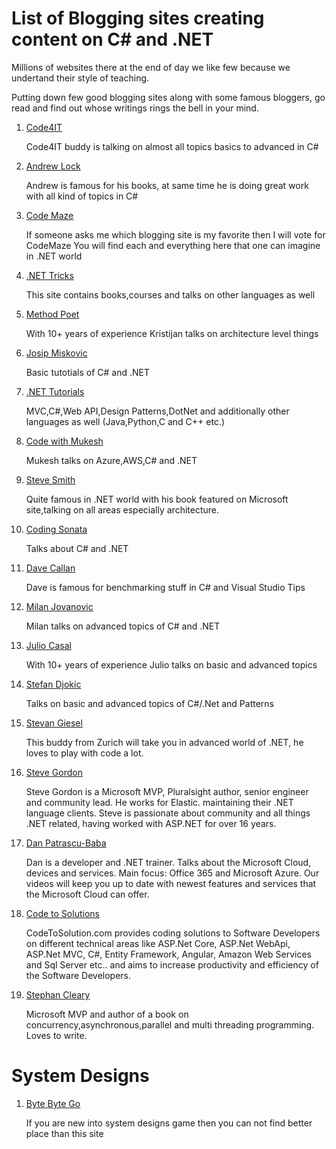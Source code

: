 # List of Blogging sites creating content on C# and .NET


Millions of websites there at the end of day we like few because we undertand their style of teaching. 

Putting down few good blogging sites along with some famous bloggers, go read and find out whose writings rings the bell in your mind.


1. [Code4IT](https://www.code4it.dev/)

	Code4IT buddy is talking on almost all topics basics to advanced in C#

2. [Andrew Lock](https://andrewlock.net/)

	Andrew is famous for his books, at same time he is doing great work with all kind of topics in C#

3. [Code Maze](https://code-maze.com/)

	If someone asks me which blogging site is my favorite then I will vote for CodeMaze
	You will find each and everything here that one can imagine in .NET world

4. [.NET Tricks](https://www.dotnettricks.com/)
	
	This site contains books,courses and talks on other languages as well

5. [Method Poet](https://methodpoet.com/)
	
	With 10+ years of experience Kristijan talks on architecture level things

6. [Josip Miskovic](https://josipmisko.com/)
	
	Basic tutotials of C# and .NET
		
7. [.NET Tutorials](https://dotnettutorials.net/)

	MVC,C#,Web API,Design Patterns,DotNet and additionally other languages as well (Java,Python,C and C++ etc.)

8. [Code with Mukesh](https://codewithmukesh.com)
	
	Mukesh talks on Azure,AWS,C# and .NET

9. [Steve Smith](https://ardalis.com/blog/)
	
	Quite famous in .NET world with his book featured on Microsoft site,talking on all areas especially architecture.

10. [Coding Sonata](https://codingsonata.com)
	
	Talks about C# and .NET 

11. [Dave Callan](https://davecallan.com)

	Dave is famous for benchmarking stuff in C# and Visual Studio Tips

12. [Milan Jovanovic](https://www.milanjovanovic.tech/)

	Milan talks on advanced topics of C# and .NET 

13. [Julio  Casal](https://juliocasal.com/)

    With 10+ years of experience Julio talks on basic and advanced topics

14. [Stefan Djokic](https://stefandjokic.tech/)

    Talks on basic and advanced topics of C#/.Net and Patterns 

15. [Stevan Giesel](https://steven-giesel.com/)

	This buddy from Zurich will take you in advanced world of .NET, he loves to play with code a lot.

16. [Steve Gordon](https://www.stevejgordon.co.uk/)

	Steve Gordon is a Microsoft MVP, Pluralsight author, senior engineer and community lead. He works for Elastic. maintaining their .NET language clients. Steve is passionate about community and all things .NET related, having worked with ASP.NET for over 16 years.

17. [Dan Patrascu-Baba](https://danpatrascu.com/)

	Dan is a developer and .NET trainer. Talks about the Microsoft Cloud, devices and services. Main focus: Office 365 and Microsoft Azure. Our videos will keep you up to date with newest features and services that the Microsoft Cloud can offer. 
	
18. [Code to Solutions](https://codetosolutions.com/)

	CodeToSolution.com provides coding solutions to Software Developers on different technical areas like ASP.Net Core, ASP.Net WebApi, ASP.Net MVC, C#, Entity Framework, Angular, Amazon Web Services and Sql Server etc.. and aims to increase productivity and efficiency of the Software Developers.
	
19. [Stephan Cleary](https://blog.stephencleary.com/)
			
	Microsoft MVP and author of a book on concurrency,asynchronous,parallel and multi threading programming. Loves to write.

# System Designs

1. [Byte Byte Go](https://bytebytego.com/?fpr=muhammad-waseem43)

	If you are new into system designs game then you can not find better place than this site

